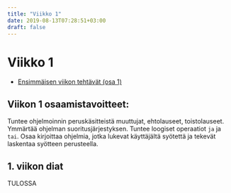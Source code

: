 ```yaml
---
title: "Viikko 1"
date: 2019-08-13T07:28:51+03:00
draft: false
---
```


# Viikko 1

- [Ensimmäisen viikon tehtävät (osa 1)](https://materiaalit.github.io/ohjelmointi-18/part1/)

## Viikon 1 osaamistavoitteet:

Tuntee ohjelmoinnin peruskäsitteistä muuttujat, ehtolauseet, toistolauseet. Ymmärtää ohjelman suoritusjärjestyksen. Tuntee loogiset operaatiot ``ja`` ja ``tai``. Osaa kirjoittaa ohjelmia, jotka lukevat käyttäjältä syötettä ja tekevät laskentaa syötteen perusteella.

## 1. viikon diat

TULOSSA